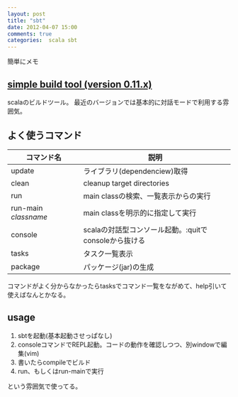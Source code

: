 ```yaml
---
layout: post
title: "sbt"
date: 2012-04-07 15:00
comments: true
categories:  scala sbt
---
```


簡単にメモ

## [simple build tool (version 0.11.x)](https://github.com/harrah/xsbt/wiki)

scalaのビルドツール。
最近のバージョンでは基本的に対話モードで利用する雰囲気。

## よく使うコマンド


コマンド名               | 説明
------------------------ | ------------------------------------
update                   | ライブラリ(dependenciew)取得
clean                    | cleanup target directories
run                      | main classの検索、一覧表示からの実行
run-main *classname* 　  | main classを明示的に指定して実行
console                  | scalaの対話型コンソール起動。:quitでconsoleから抜ける
tasks                    | タスク一覧表示
package                  | パッケージ(jar)の生成



コマンドがよく分からなかったらtasksでコマンド一覧をながめて、help引いて使えばなんとかなる。

## usage

1. sbtを起動(基本起動させっぱなし)
2. consoleコマンドでREPL起動。コードの動作を確認しつつ、別windowで編集(vim)
3. 書いたらcompileでビルド
4. run、もしくはrun-mainで実行

という雰囲気で使ってる。
